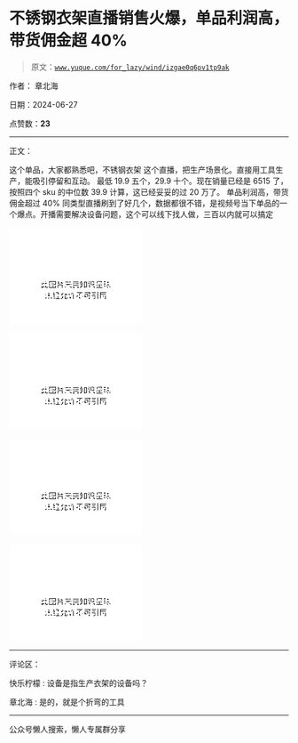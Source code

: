 # 不锈钢衣架直播销售火爆，单品利润高，带货佣金超 40%

> 原文：[`www.yuque.com/for_lazy/wind/izgae0q6pv1tp9ak`](https://www.yuque.com/for_lazy/wind/izgae0q6pv1tp9ak)

作者： 章北海

日期：2024-06-27

点赞数：**23**

* * *

正文：

这个单品，大家都熟悉吧，不锈钢衣架 这个直播，把生产场景化。直接用工具生产，能吸引停留和互动。
最低 19.9 五个，29.9 十个。现在销量已经是 6515 了，按照四个 sku 的中位数 39.9 计算，这已经妥妥的过 20 万了。 单品利润高，带货佣金超过 40%
同类型直播刷到了好几个，数据都很不错，是视频号当下单品的一个爆点。开播需要解决设备问题，这个可以线下找人做，三百以内就可以搞定

![](img/955356ed70f3c7a8de925c8c7dbb480d.png "None")

![](img/371e636e3677bfbf433a160f1e9dbc9e.png "None")

![](img/a3bd75753e5100057b1bcae81519ae31.png "None")

![](img/13459a34877eff9c0451401ae4b07130.png "None")

* * *

评论区：

快乐柠檬 : 设备是指生产衣架的设备吗？

章北海 : 是的，就是个折弯的工具

* * *

公众号懒人搜索，懒人专属群分享